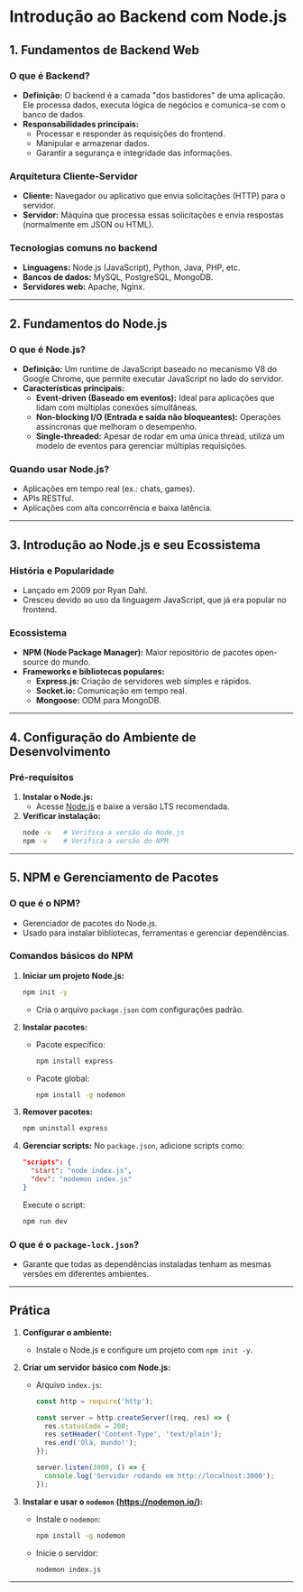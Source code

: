 # Introdução ao Backend com Node.js

## **1. Fundamentos de Backend Web**
### O que é Backend?
- **Definição:** O backend é a camada "dos bastidores" de uma aplicação. Ele processa dados, executa lógica de negócios e comunica-se com o banco de dados.
- **Responsabilidades principais:**
  - Processar e responder às requisições do frontend.
  - Manipular e armazenar dados.
  - Garantir a segurança e integridade das informações.

### Arquitetura Cliente-Servidor
- **Cliente:** Navegador ou aplicativo que envia solicitações (HTTP) para o servidor.
- **Servidor:** Máquina que processa essas solicitações e envia respostas (normalmente em JSON ou HTML).

### Tecnologias comuns no backend
- **Linguagens:** Node.js (JavaScript), Python, Java, PHP, etc.
- **Bancos de dados:** MySQL, PostgreSQL, MongoDB.
- **Servidores web:** Apache, Nginx.

---

## **2. Fundamentos do Node.js**
### O que é Node.js?
- **Definição:** Um runtime de JavaScript baseado no mecanismo V8 do Google Chrome, que permite executar JavaScript no lado do servidor.
- **Características principais:**
  - **Event-driven (Baseado em eventos):** Ideal para aplicações que lidam com múltiplas conexões simultâneas.
  - **Non-blocking I/O (Entrada e saída não bloqueantes):** Operações assíncronas que melhoram o desempenho.
  - **Single-threaded:** Apesar de rodar em uma única thread, utiliza um modelo de eventos para gerenciar múltiplas requisições.

### Quando usar Node.js?
- Aplicações em tempo real (ex.: chats, games).
- APIs RESTful.
- Aplicações com alta concorrência e baixa latência.

---

## **3. Introdução ao Node.js e seu Ecossistema**
### História e Popularidade
- Lançado em 2009 por Ryan Dahl.
- Cresceu devido ao uso da linguagem JavaScript, que já era popular no frontend.

### Ecossistema
- **NPM (Node Package Manager):** Maior repositório de pacotes open-source do mundo.
- **Frameworks e bibliotecas populares:**
  - **Express.js:** Criação de servidores web simples e rápidos.
  - **Socket.io:** Comunicação em tempo real.
  - **Mongoose:** ODM para MongoDB.

---

## **4. Configuração do Ambiente de Desenvolvimento**
### Pré-requisitos
1. **Instalar o Node.js:**
   - Acesse [Node.js](https://nodejs.org/) e baixe a versão LTS recomendada.
2. **Verificar instalação:**
   ```bash
   node -v   # Verifica a versão do Node.js
   npm -v    # Verifica a versão do NPM
   ```

---

## **5. NPM e Gerenciamento de Pacotes**
### O que é o NPM?
- Gerenciador de pacotes do Node.js.
- Usado para instalar bibliotecas, ferramentas e gerenciar dependências.

### Comandos básicos do NPM
1. **Iniciar um projeto Node.js:**
   ```bash
   npm init -y
   ```
   - Cria o arquivo `package.json` com configurações padrão.

2. **Instalar pacotes:**
   - Pacote específico:
     ```bash
     npm install express
     ```
   - Pacote global:
     ```bash
     npm install -g nodemon
     ```

3. **Remover pacotes:**
   ```bash
   npm uninstall express
   ```

4. **Gerenciar scripts:**
   No `package.json`, adicione scripts como:
   ```json
   "scripts": {
     "start": "node index.js",
     "dev": "nodemon index.js"
   }
   ```
   Execute o script:
   ```bash
   npm run dev
   ```

### O que é o `package-lock.json`?
- Garante que todas as dependências instaladas tenham as mesmas versões em diferentes ambientes.

---

## **Prática**
1. **Configurar o ambiente:**
   - Instale o Node.js e configure um projeto com `npm init -y`.

2. **Criar um servidor básico com Node.js:**
   - Arquivo `index.js`:
     ```javascript
     const http = require('http');

     const server = http.createServer((req, res) => {
       res.statusCode = 200;
       res.setHeader('Content-Type', 'text/plain');
       res.end('Olá, mundo!');
     });

     server.listen(3000, () => {
       console.log('Servidor rodando em http://localhost:3000');
     });
     ```

3. **Instalar e usar o `nodemon` (https://nodemon.io/):**
   - Instale o `nodemon`:
     ```bash
     npm install -g nodemon
     ```
   - Inicie o servidor:
     ```bash
     nodemon index.js
     ```

---
